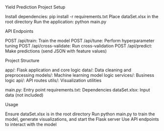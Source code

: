 Yield Prediction Project
Setup

Install dependencies: pip install -r requirements.txt
Place dataSet.xlsx in the root directory
Run the application: python main.py

API Endpoints

POST /api/train: Train the model
POST /api/tune: Perform hyperparameter tuning
POST /api/cross-validate: Run cross-validation
POST /api/predict: Make predictions (send JSON with feature values)

Project Structure

app/: Flask application and core logic
data/: Data cleaning and preprocessing
models/: Machine learning model logic
services/: Business logic
api/: API routes
utils/: Visualization utilities

main.py: Entry point
requirements.txt: Dependencies
dataSet.xlsx: Input data (not included)

Usage

Ensure dataSet.xlsx is in the root directory
Run python main.py to train the model, generate visualizations, and start the Flask server
Use API endpoints to interact with the model
